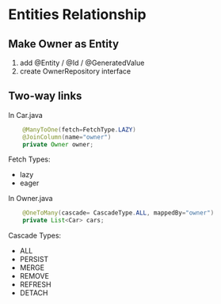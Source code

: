 # Entities Relationship

## Make Owner as Entity
1. add @Entity / @Id / @GeneratedValue 
2. create OwnerRepository interface

## Two-way links

In Car.java
```java
	@ManyToOne(fetch=FetchType.LAZY)
	@JoinColumn(name="owner")
	private Owner owner;
```

Fetch Types:
* lazy
* eager

In Owner.java
```java
	@OneToMany(cascade= CascadeType.ALL, mappedBy="owner")
	private List<Car> cars;
```
Cascade Types:
* ALL
* PERSIST
* MERGE
* REMOVE
* REFRESH
* DETACH
